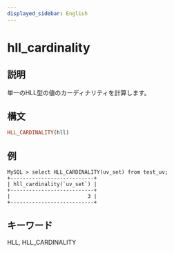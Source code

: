 ```yaml
---
displayed_sidebar: English
---
```


# hll_cardinality

## 説明

単一のHLL型の値のカーディナリティを計算します。

## 構文

```Haskell
HLL_CARDINALITY(hll)
```

## 例

```plain text
MySQL > select HLL_CARDINALITY(uv_set) from test_uv;
+---------------------------+
| hll_cardinality(`uv_set`) |
+---------------------------+
|                         3 |
+---------------------------+
```

## キーワード

HLL, HLL_CARDINALITY
